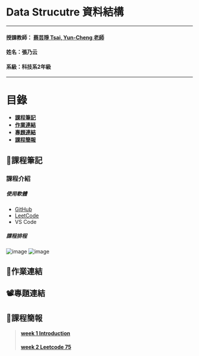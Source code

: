 # Data Strucutre 資料結構
***
 #### 授課教師： [蔡芸琤 Tsai, Yun-Cheng 老師](https://github.com/pecu?tab=repositories)
 #### 姓名：張乃云
 #### 系級：科技系2年級
***
# 目錄  

+ [**課程筆記**](https://github.com/41071119H-Irene/DS#pencil%E8%AA%B2%E7%A8%8B%E7%AD%86%E8%A8%98)
+ [**作業連結**](https://github.com/41071119H-Irene/DS#%E4%BD%9C%E6%A5%AD%E9%80%A3%E7%B5%90)
+ [**專題連結**](https://github.com/41071119H-Irene/DS#%EF%B8%8F%E5%B0%88%E9%A1%8C%E9%80%A3%E7%B5%90)
+ [**課程簡報**](https://github.com/41071119H-Irene/DS#%E8%AA%B2%E7%A8%8B%E7%B0%A1%E5%A0%B1)

## :pencil:課程筆記
### 課程介紹
##### 使用軟體
 - [GitHub](https://github.com/41071119H-Irene/DS)
 - [LeetCode](https://leetcode.com/41071119H-Irene/)
 - VS Code
##### 課程排程
![image](https://user-images.githubusercontent.com/112916890/220555431-7cded05b-784b-42c2-8b00-fe04905ec770.png)
![image](https://user-images.githubusercontent.com/112916890/220555459-7b01feab-c59b-42e9-97ba-55adb98560bd.png)

## 🙌作業連結
## 📽️專題連結


## 🫠課程簡報
> #### [week 1 Introduction](https://docs.google.com/presentation/d/e/2PACX-1vSoZaHMPw2fKtXOAC3GyKJgpRlZn2a_adjEIOmmTTKR5vBXZlzoZ0i2y8c2yZLYgRImehD1HIHJLaV6/pub?start=false&loop=false&delayms=3000&slide=id.p)
> #### [week 2 Leetcode 75](https://docs.google.com/presentation/d/e/2PACX-1vT7p0-PcgEIj2Ac7NuCdqHGNXNnwadoAy7CWhhNTJWm5OzUdQEekxSEb9_ZTpo2ubNgfETSUYX_tuC5/pub?start=false&loop=false&delayms=3000&slide=id.p)
